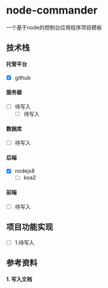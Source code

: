 # node-commander

一个基于node的控制台应用程序项目模板

## 技术栈

#### 托管平台

- [x] github

#### 服务器

- [ ] 待写入
    - [ ] 待写入

#### 数据库

- [ ] 待写入

#### 后端

- [x] nodejs8
    - [ ] koa2

#### 前端

- [ ] 待写入

## 项目功能实现

- [ ] 1.待写入

## 参考资料

#### 1. 写入文档

```

```